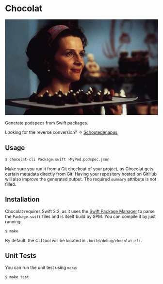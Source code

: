 # Chocolat

![Poster image from the movie 'Chocolat'](poster.png)

Generate podspecs from Swift packages.

Looking for the reverse conversion? => [Schoutedenapus][2]

## Usage

```bash
$ chocolat-cli Package.swift >MyPod.podspec.json
```

Make sure you run it from a Git checkout of your project, as Chocolat gets certain
metadata directly from Git. Having your repository hosted on GitHub will also
improve the generated output. The required `summary` attribute is not filled.

## Installation

Chocolat requires Swift 2.2, as it uses the [Swift Package Manager][1] to parse
the `Package.swift` files and is itself build by SPM. You can compile it by just
running:

```bash
$ make
```

By default, the CLI tool will be located in `.build/debug/chocolat-cli`.

## Unit Tests

You can run the unit test using `make`:

```
$ make test
```

[1]: https://swift.org/package-manager/
[2]: https://github.com/neonichu/schoutedenapus
